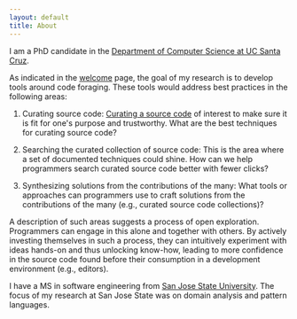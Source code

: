 ```yaml
---
layout: default
title: About
---
```


I am a PhD candidate in the [Department of Computer Science at UC Santa Cruz](http://cs.soe.ucsc.edu/).

As indicated in the [welcome](http://huascarsanchez.com) page, the goal of my research is to develop tools around code foraging. These tools would address best practices in the following areas:  

1. Curating source code: [Curating a source code](#) of interest to make sure it is fit for one's purpose and trustworthy. What are the best techniques for curating source code?

2. Searching the curated collection of source code: This is the area where a set of documented techniques could shine. How can we help programmers search curated source code better with fewer clicks?

3. Synthesizing solutions from the contributions of the many: What tools or approaches can programmers use to craft solutions from the contributions of the many (e.g., curated source code collections)? 

A description of such areas suggests a process of open exploration. Programmers can engage in this alone and together with others. By actively investing themselves in such a process, they can intuitively experiment with ideas hands-on and thus unlocking know-how, leading to more confidence in the source code found before their consumption in a development environment (e.g., editors).

I have a MS in software engineering from [San Jose State University](http://www.sjsu.edu/). The
focus of my research at San Jose State was on domain analysis and pattern languages.